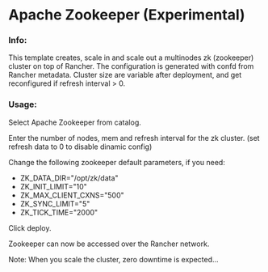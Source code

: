 # Apache Zookeeper (Experimental)

### Info:

 This template creates, scale in and scale out a multinodes zk (zookeeper) cluster on top of Rancher. The configuration is generated with confd from Rancher metadata. 
 Cluster size are variable after deployment, and get reconfigured if refresh interval > 0.
 
 
### Usage:

 Select Apache Zookeeper from catalog. 
 
 Enter the number of nodes, mem and refresh interval for the zk cluster. (set refresh data to 0 to disable dinamic config)

 Change the following zookeeper default parameters, if you need:

- ZK_DATA_DIR="/opt/zk/data"
- ZK_INIT_LIMIT="10"
- ZK_MAX_CLIENT_CXNS="500"
- ZK_SYNC_LIMIT="5"
- ZK_TICK_TIME="2000"
 
 Click deploy.
 
 Zookeeper can now be accessed over the Rancher network. 

 Note: When you scale the cluster, zero downtime is expected...
